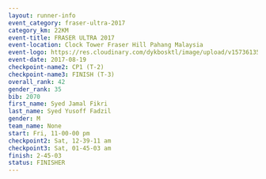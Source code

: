 ```yaml
---
layout: runner-info 
event_category: fraser-ultra-2017 
category_km: 22KM 
event-title: FRASER ULTRA 2017 
event-location: Clock Tower Fraser Hill Pahang Malaysia 
event-logo: https://res.cloudinary.com/dykbosktl/image/upload/v1573613535/Logo/logo_mfst7w.jpg 
event-date: 2017-08-19 
checkpoint-name2: CP1 (T-2) 
checkpoint-name3: FINISH (T-3) 
overall_rank: 42
gender_rank: 35
bib: 2070
first_name: Syed Jamal Fikri
last_name: Syed Yusoff Fadzil
gender: M
team_name: None
start: Fri, 11-00-00 pm
checkpoint2: Sat, 12-39-11 am
checkpoint3: Sat, 01-45-03 am
finish: 2-45-03
status: FINISHER
---
```

